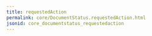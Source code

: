 ```yaml
---
title: requestedAction
permalink: core/DocumentStatus.requestedAction.html
jsonid: core_documentstatus_requestedaction
---
```

